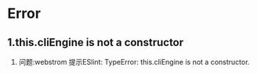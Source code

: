 # Error

## 1.this.cliEngine is not a constructor

1. 问题:webstrom 提示ESlint: TypeError: this.cliEngine is not a constructor.

   